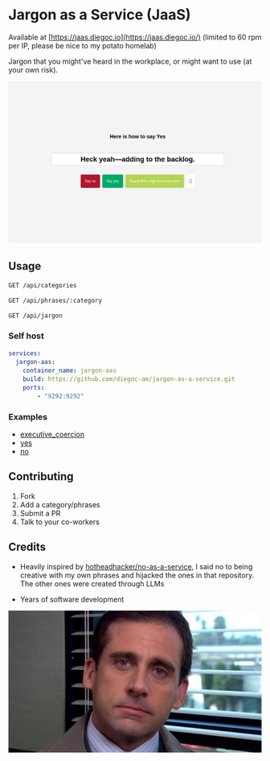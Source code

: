 # Jargon as a Service (JaaS)

Available at [https://jaas.diegoc.io](https://jaas.diegoc.io/) (limited to 60 rpm per IP, please be nice to my potato homelab)

Jargon that you might've heard in the workplace, or might want to use (at your own risk).

![ui](docs/screenshot.png)

## Usage

```
GET /api/categories
```

```
GET /api/phrases/:category
```

```
GET /api/jargon
```

### Self host

```yaml
services:
  jargon-aas:
    container_name: jargon-aas
    build: https://github.com/diegoc-am/jargon-as-a-service.git
    ports:
        - "9292:9292"
```

### Examples

- [executive_coercion](https://jaas.diegoc.io/api/phrases/executive_coercion)
- [yes](https://jaas.diegoc.io/api/phrases/yes)
- [no](https://jaas.diegoc.io/api/phrases/no)

## Contributing

1. Fork
2. Add a category/phrases
3. Submit a PR
4. Talk to your co-workers

## Credits

- Heavily inspired by [hotheadhacker/no-as-a-service](https://github.com/hotheadhacker/no-as-a-service), I said no to being creative with my own phrases and hijacked the ones in that repository. The other ones were created through LLMs

- Years of software development

![michael-scott.jpg](src/public/michael_scott.jpg)